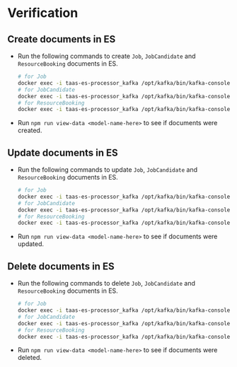 # Verification

## Create documents in ES

- Run the following commands to create `Job`, `JobCandidate` and `ResourceBooking` documents in ES.

  ``` bash
  # for Job
  docker exec -i taas-es-processor_kafka /opt/kafka/bin/kafka-console-producer.sh --broker-list localhost:9092 --topic taas.job.create < test/messages/taas.job.create.event.json
  # for JobCandidate
  docker exec -i taas-es-processor_kafka /opt/kafka/bin/kafka-console-producer.sh --broker-list localhost:9092 --topic taas.jobcandidate.create < test/messages/taas.jobcandidate.create.event.json
  # for ResourceBooking
  docker exec -i taas-es-processor_kafka /opt/kafka/bin/kafka-console-producer.sh --broker-list localhost:9092 --topic taas.resourcebooking.create < test/messages/taas.resourcebooking.create.event.json
  ```

- Run `npm run view-data <model-name-here>` to see if documents were created.

## Update documents in ES
- Run the following commands to update `Job`, `JobCandidate` and `ResourceBooking` documents in ES.

  ``` bash
  # for Job
  docker exec -i taas-es-processor_kafka /opt/kafka/bin/kafka-console-producer.sh --broker-list localhost:9092 --topic taas.job.update < test/messages/taas.job.update.event.json
  # for JobCandidate
  docker exec -i taas-es-processor_kafka /opt/kafka/bin/kafka-console-producer.sh --broker-list localhost:9092 --topic taas.jobcandidate.update < test/messages/taas.jobcandidate.update.event.json
  # for ResourceBooking
  docker exec -i taas-es-processor_kafka /opt/kafka/bin/kafka-console-producer.sh --broker-list localhost:9092 --topic taas.resourcebooking.update < test/messages/taas.resourcebooking.update.event.json
  ```

- Run `npm run view-data <model-name-here>` to see if documents were updated.

## Delete documents in ES
- Run the following commands to delete `Job`, `JobCandidate` and `ResourceBooking` documents in ES.

  ``` bash
  # for Job
  docker exec -i taas-es-processor_kafka /opt/kafka/bin/kafka-console-producer.sh --broker-list localhost:9092 --topic taas.job.delete < test/messages/taas.job.delete.event.json
  # for JobCandidate
  docker exec -i taas-es-processor_kafka /opt/kafka/bin/kafka-console-producer.sh --broker-list localhost:9092 --topic taas.jobcandidate.delete < test/messages/taas.jobcandidate.delete.event.json
  # for ResourceBooking
  docker exec -i taas-es-processor_kafka /opt/kafka/bin/kafka-console-producer.sh --broker-list localhost:9092 --topic taas.resourcebooking.delete < test/messages/taas.resourcebooking.delete.event.json
  ```

- Run `npm run view-data <model-name-here>` to see if documents were deleted.
